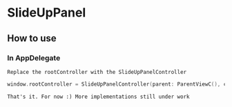 # SlideUpPanel

## How to use
### In AppDelegate
``` 
Replace the rootController with the SlideUpPanelController
```
``` swift
window.rootController = SlideUpPanelController(parent: ParentViewC(), content: ContentViewController())
```
``` 
That's it. For now :) More implementations still under work
```

